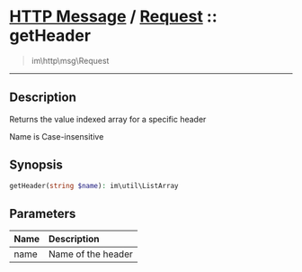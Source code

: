 # [HTTP Message](http.md) / [Request](http-Request.md) :: getHeader
 > im\http\msg\Request
____

## Description
Returns the value indexed array for a specific header

Name is Case-insensitive

## Synopsis
```php
getHeader(string $name): im\util\ListArray
```

## Parameters
| Name | Description |
| :--- | :---------- |
| name | Name of the header |
